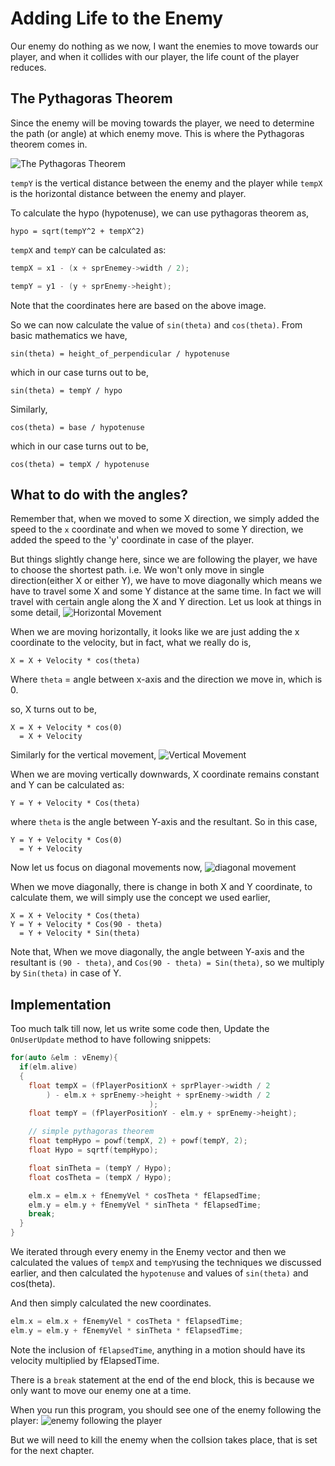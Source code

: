 # Adding Life to the Enemy
Our enemy do nothing as we now, I want the enemies to move towards our player, and when it collides with our player, the life count of the player reduces.

## The Pythagoras Theorem
Since the enemy will be moving towards the player, we need to determine the path (or angle) at which enemy move. This is where the Pythagoras theorem comes in.

![The Pythagoras Theorem](../image/pythagoras-theorem.png)

`tempY` is the vertical distance between the enemy and the player while `tempX` is the horizontal distance between the enemy and player.

To calculate the hypo (hypotenuse), we can use pythagoras theorem as,

```
hypo = sqrt(tempY^2 + tempX^2)
```

`tempX` and `tempY` can be calculated as:
```cpp
tempX = x1 - (x + sprEnemey->width / 2);

tempY = y1 - (y + sprEnemy->height);
```
Note that the coordinates here are based on the above image.

So we can now calculate the value of `sin(theta)` and `cos(theta)`.
From basic mathematics we have,

```
sin(theta) = height_of_perpendicular / hypotenuse
```
which in our case turns out to be,
```
sin(theta) = tempY / hypo
```
Similarly,
```
cos(theta) = base / hypotenuse
```
which in our case turns out to be,
```
cos(theta) = tempX / hypotenuse
```
## What to do with the angles?
Remember that, when we moved to some X direction, we simply added the
speed to the `x` coordinate and when we moved to some Y direction, we
added the speed to the 'y' coordinate in case of the player.

But things slightly change here, since we are following the player, we have
to choose the shortest path. i.e. We won't only move in 
single direction(either X or either Y), we have to move diagonally
which means we have to travel some X and some Y distance at the same
time.
In fact we will travel with certain angle along the X and Y direction.
Let us look at things in some detail,
![Horizontal Movement](../image/horizontal-component.png)

When we are moving horizontally, it looks like we are just adding the
x coordinate to the velocity, but in fact, what we really do is,

```
X = X + Velocity * cos(theta)
```
Where `theta` = angle between x-axis and the direction we move in, which is 0.

so, X turns out to be,
```
X = X + Velocity * cos(0)
  = X + Velocity
```

Similarly for the vertical movement,
![Vertical Movement](../image/vertical-component.png)

When we are moving vertically downwards, X coordinate remains constant and
Y can be calculated as:
```
Y = Y + Velocity * Cos(theta)
```
where `theta` is the angle between Y-axis and the resultant.
So in this case,
```
Y = Y + Velocity * Cos(0)
  = Y + Velocity
```
Now let us focus on diagonal movements now,
![diagonal movement](../image/diagonal-movement.png)

When we move diagonally, there is change in both X and Y coordinate,
to calculate them, we will simply use the concept we used earlier,

```
X = X + Velocity * Cos(theta)
Y = Y + Velocity * Cos(90 - theta)
  = Y + Velocity * Sin(theta)
```
Note that, When we move diagonally, the angle between Y-axis and the resultant
is `(90 - theta)`, and `Cos(90 - theta) = Sin(theta)`, so we multiply by `Sin(theta)` in case of Y.

## Implementation
Too much talk till now, let us write some code then,
Update the `OnUserUpdate` method to have following snippets:
```cpp
for(auto &elm : vEnemy){
  if(elm.alive)
  {
    float tempX = (fPlayerPositionX + sprPlayer->width / 2
        ) - elm.x + sprEnemy->height + sprEnemy->width / 2
                               );
    float tempY = (fPlayerPositionY - elm.y + sprEnemy->height);

    // simple pythagoras theorem
    float tempHypo = powf(tempX, 2) + powf(tempY, 2);
    float Hypo = sqrtf(tempHypo);

    float sinTheta = (tempY / Hypo);
    float cosTheta = (tempX / Hypo);

    elm.x = elm.x + fEnemyVel * cosTheta * fElapsedTime;
    elm.y = elm.y + fEnemyVel * sinTheta * fElapsedTime;
    break;
  }
}
```
We iterated through every enemy in the Enemy vector and then
we calculated the values of `tempX` and `tempY`using the techniques we discussed earlier,
and then calculated the `hypotenuse` and values of `sin(theta)` and cos(theta).

And then simply calculated the new coordinates.
```cpp
elm.x = elm.x + fEnemyVel * cosTheta * fElapsedTime;
elm.y = elm.y + fEnemyVel * sinTheta * fElapsedTime;
```
Note the inclusion of `fElapsedTime`, anything in a motion
should have its velocity multiplied by fElapsedTime.

There is a `break` statement at the end of the end block,
this is because we only want to move our enemy one at a time.

When you run this program, you should see one of the enemy following the player:
![enemy following the player](../image/enemy-follows-player.png)

But we will need to kill the enemy when the collsion takes place, that is set for
the next chapter.
